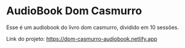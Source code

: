 # AudioBook Dom Casmurro

Esse é um audiobook do livro dom casmurro, dividido em 10 sessões.

Link do projeto: https://dom-casmurro-audiobook.netlify.app